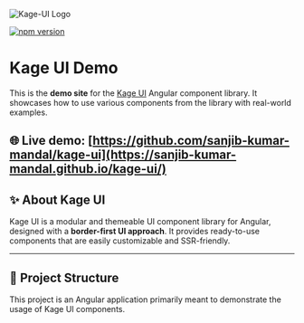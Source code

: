 ![Kage-UI Logo](https://sanjib-kumar-mandal.github.io/kage-ui/assets/logo.png)

[![npm version](https://img.shields.io/npm/v/kage-ui.svg)](https://www.npmjs.com/package/kage-ui)

# Kage UI Demo

This is the **demo site** for the [Kage UI](https://github.com/sanjib-kumar-mandal/kage-ui/tree/master/projects/kage-ui) Angular component library. It showcases how to use various components from the library with real-world examples.

## 🌐 Live demo: [https://github.com/sanjib-kumar-mandal/kage-ui](https://sanjib-kumar-mandal.github.io/kage-ui/)

## ✨ About Kage UI

Kage UI is a modular and themeable UI component library for Angular, designed with a **border-first UI approach**. It provides ready-to-use components that are easily customizable and SSR-friendly.

---

## 📁 Project Structure

This project is an Angular application primarily meant to demonstrate the usage of Kage UI components.
